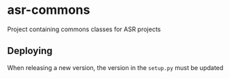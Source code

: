 # asr-commons

Project containing commons classes for ASR projects

## Deploying
When releasing a new version, the version in the `setup.py` must be updated

